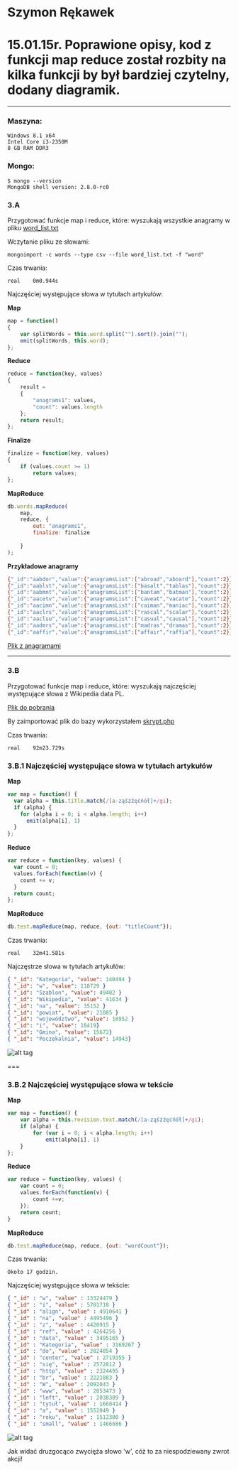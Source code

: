 # Szymon Rękawek

# 15.01.15r. Poprawione opisy, kod z funkcji map reduce został rozbity na kilka funkcji by był bardziej czytelny, dodany diagramik.
----
### Maszyna:
```
Windows 8.1 x64
Intel Core i3-2350M 
8 GB RAM DDR3
```

### Mongo:
```
$ mongo --version
MongoDB shell version: 2.8.0-rc0
```

### 3.A
Przygotować funkcje map i reduce, które:
wyszukają wszystkie anagramy w pliku [word_list.txt](http://wbzyl.inf.ug.edu.pl/nosql/doc/data/word_list.txt)


Wczytanie pliku ze słowami:
```
mongoimport -c words --type csv --file word_list.txt -f "word"
```

Czas trwania:
```
real    0m0.944s
```

Najczęściej występujące słowa w tytułach artykułów:

**Map**
```js
map = function()
{
    var splitWords = this.word.split("").sort().join("");
    emit(splitWords, this.word);
};
```

**Reduce**
```js
reduce = function(key, values) 
{
    result = 
    {
        "anagrams1": values,
        "count": values.length
    };
    return result;
};
```

**Finalize**
```js
finalize = function(key, values) 
{
    if (values.count >= 1)
        return values;
};
```

**MapReduce**
```js
db.words.mapReduce(
    map,
    reduce, {
        out: "anagrams1",
        finalize: finalize
 
    }
);
```

**Przykładowe anagramy**
```sh
{"_id":"aabdor","value":{"anagramsList":["abroad","aboard"],"count":2}}
{"_id":"aablst","value":{"anagramsList":["basalt","tablas"],"count":2}}
{"_id":"aabmnt","value":{"anagramsList":["bantam","batman"],"count":2}}
{"_id":"aacetv","value":{"anagramsList":["caveat","vacate"],"count":2}}
{"_id":"aacimn","value":{"anagramsList":["caiman","maniac"],"count":2}}
{"_id":"aaclrs","value":{"anagramsList":["rascal","scalar"],"count":2}}
{"_id":"aaclsu","value":{"anagramsList":["casual","causal"],"count":2}}
{"_id":"aadmrs","value":{"anagramsList":["madras","dramas"],"count":2}}
{"_id":"aaffir","value":{"anagramsList":["affair","raffia"],"count":2}}
```

[Plik z anagramami](/things/myAnagramList.json)

----

### 3.B 
Przygotować funkcje map i reduce, które:
wyszukają najczęściej występujące słowa z Wikipedia data PL.

[Plik do pobrania](http://dumps.wikimedia.org/plwiki/latest/plwiki-latest-pages-articles-multistream.xml.bz2)

By zaimportować plik do bazy wykorzystałem  [skrypt.php](/scripts/3B.php) 


Czas trwania:
```
real    92m23.729s
```


### 3.B.1 Najczęściej występujące słowa w tytułach artykułów

**Map**
```js
var map = function() {
  var alpha = this.title.match(/[a-ząśżźęćńół]+/gi);
  if (alpha) {
    for (alpha i = 0; i < alpha.length; i++)
      emit(alpha[i], 1)
  }
};
```

**Reduce**
```js
var reduce = function(key, values) {
  var count = 0;
  values.forEach(function(v) {
    count += v;
  }
  return count;
};
```

**MapReduce**
```js
db.test.mapReduce(map, reduce, {out: "titleCount"});
```
Czas trwania:
```
real    32m41.581s
```

Najczęstrze słowa w tytułach artykułów:
```JSON
{ "_id": "Kategoria", "value": 140494 } 
{ "_id": "w", "value": 118729 } 
{ "_id": "Szablon", "value": 49402 } 
{ "_id": "Wikipedia", "value": 41634 } 
{ "_id": "na", "value": 35152 } 
{ "_id": "powiat", "value": 21085 } 
{ "_id": "województwo", "value": 18952 } 
{ "_id": "i", "value": 18419} 
{ "_id": "Gmina", "value": 15672} 
{ "_id": "Poczekalnia", "value": 14943}
```

![alt tag](https://github.com/waveq/nosqlUG/blob/master/screens/chart3b1.png)

===

### 3.B.2 Najczęściej występujące słowa w tekście

**Map**
```js
var map = function() {
    var alpha = this.revision.text.match(/[a-ząśżźęćńół]+/gi);
    if (alpha) {
        for (var i = 0; i < alpha.length; i++)
            emit(alpha[i], 1)
    }
};
```

**Reduce**
```js
var reduce = function(key, values) {    
    var count = 0;    
    values.forEach(function(v) {            
        count +=v;    
    });
    return count;
}
```

**MapReduce**
```js
db.test.mapReduce(map, reduce, {out: "wordCount"});
```

Czas trwania:
```
Około 17 godzin.
```


Najczęściej występujące słowa w tekście:
```json
{ "_id" : "w", "value" : 13324479 }
{ "_id" : "i", "value" : 5701710 }
{ "_id" : "align", "value" : 4910641 }
{ "_id" : "na", "value" : 4495496 }
{ "_id" : "z", "value" : 4420915 }
{ "_id" : "ref", "value" : 4264256 }
{ "_id" : "data", "value" : 3495165 }
{ "_id" : "Kategoria", "value" : 3169267 }
{ "_id" : "do", "value" : 2824854 }
{ "_id" : "center", "value" : 2719355 }
{ "_id" : "się", "value" : 2572812 }
{ "_id" : "http", "value" : 2324495 }
{ "_id" : "br", "value" : 2221883 }
{ "_id" : "W", "value" : 2092043 }
{ "_id" : "www", "value" : 2053473 }
{ "_id" : "left", "value" : 2038389 }
{ "_id" : "tytuł", "value" : 1668414 }
{ "_id" : "a", "value" : 1552049 }
{ "_id" : "roku", "value" : 1512300 }
{ "_id" : "small", "value" : 1466686 }
```

![alt tag](https://github.com/waveq/nosqlUG/blob/master/screens/chart3b2.png)

Jak widać druzgocąco zwycięża słowo 'w', cóż to za niespodziewany zwrot akcji!
